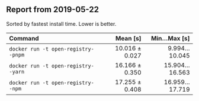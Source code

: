 ## Report from 2019-05-22

Sorted by fastest install time. Lower is better.


| Command | Mean [s] | Min…Max [s] |
|:---|---:|---:|
| `docker run -t open-registry--pnpm` | 10.016 ± 0.027 | 9.994…10.045 |
| `docker run -t open-registry--yarn` | 16.166 ± 0.350 | 15.904…16.563 |
| `docker run -t open-registry--npm` | 17.255 ± 0.408 | 16.959…17.719 |
